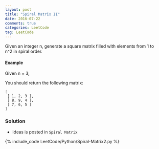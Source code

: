 ```yaml
---
layout: post
title: "Spiral Matrix II"
date: 2016-07-22
comments: true
categories: LeetCode
tag: LeetCode
---
```


Given an integer n, generate a square matrix filled with elements from 1 to n^2 in spiral order.

#### Example
Given n = 3,

You should return the following matrix:
```
[
 [ 1, 2, 3 ],
 [ 8, 9, 4 ],
 [ 7, 6, 5 ]
]
```

<!--more-->
### Solution

* Ideas is posted in `Spiral Matrix`

{% include_code LeetCode/Python/Spiral-Matrix2.py %}
